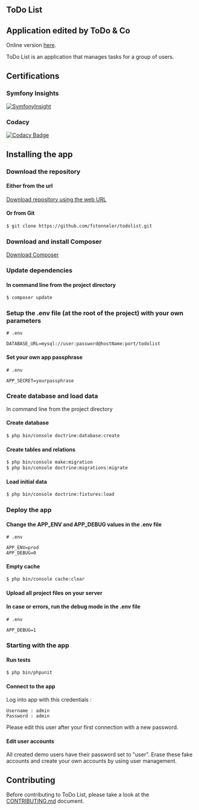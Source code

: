 ToDo List
---------

## Application edited by ToDo & Co

Online version [here](http://todolist.orlinstreet.rocks).

ToDo List is an application that manages tasks for a group of users.

## Certifications

### Symfony Insights
[![SymfonyInsight](https://insight.symfony.com/projects/71839e77-8bf2-4ea5-9fbb-78160269e473/big.svg)](https://insight.symfony.com/projects/71839e77-8bf2-4ea5-9fbb-78160269e473)

### Codacy
[![Codacy Badge](https://api.codacy.com/project/badge/Grade/764c09ca841f46989c2bb447d86e2e5d)](https://www.codacy.com/manual/fstenneler/todolist?utm_source=github.com&amp;utm_medium=referral&amp;utm_content=fstenneler/todolist&amp;utm_campaign=Badge_Grade)

## Installing the app

### Download the repository

#### Either from the url
[Download repository using the web URL](https://github.com/fstenneler/todolist/archive/master.zip)

#### Or from Git
```bash
$ git clone https://github.com/fstenneler/todolist.git
```    

### Download and install Composer
[Download Composer](https://getcomposer.org/download/)

### Update dependencies

#### In command line from the project directory
```bash
$ composer update
```

### Setup the .env file (at the root of the project) with your own parameters
    # .env

    DATABASE_URL=mysql://user:password@hostName:port/todolist

#### Set your own app passphrase
    # .env

    APP_SECRET=yourpassphrase

### Create database and load data
In command line from the project directory

#### Create database
```bash
$ php bin/console doctrine:database:create
```

#### Create tables and relations
```bash
$ php bin/console make:migration
$ php bin/console doctrine:migrations:migrate
```

#### Load initial data
```bash
$ php bin/console doctrine:fixtures:load
```

### Deploy the app

#### Change the APP_ENV and APP_DEBUG values in the .env file
    # .env
    
    APP_ENV=prod
    APP_DEBUG=0

#### Empty cache
```bash
$ php bin/console cache:clear
```

#### Upload all project files on your server

#### In case or errors, run the debug mode in the .env file
    # .env

    APP_DEBUG=1

### Starting with the app

#### Run tests
```bash
$ php bin/phpunit
```

#### Connect to the app
Log into app with this credentials :

    Username : admin
    Password : admin
    
Please edit this user after your first connection with a new password.

#### Edit user accounts
All created demo users have their password set to "user".
Erase these fake accounts and create your own accounts by using user management.

## Contributing

Before contributing to ToDo List, please take a look at the [CONTRIBUTING.md](CONTRIBUTING.md) document.
